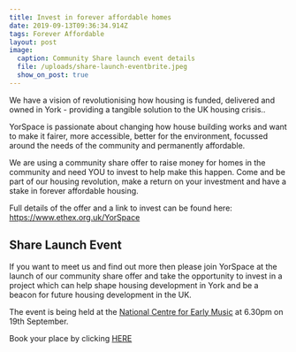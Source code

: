 ```yaml
---
title: Invest in forever affordable homes
date: 2019-09-13T09:36:34.914Z
tags: Forever Affordable
layout: post
image:
  caption: Community Share launch event details
  file: /uploads/share-launch-eventbrite.jpeg
  show_on_post: true
---
```

We have a vision of revolutionising how housing is funded, delivered and owned in York - providing a tangible solution to the UK housing crisis..

YorSpace is passionate about changing how house building works and want to make it fairer, more accessible, better for the environment, focussed around the needs of the community and permanently affordable. 

We are using a community share offer to raise money for homes in the community and need YOU to invest to help make this happen. Come and be part of our housing revolution, make a return on your investment and have a stake in forever affordable housing.

Full details of the offer and a link to invest can be found here: <https://www.ethex.org.uk/YorSpace>

## **Share Launch Event**

If you want to meet us and find out more then please join YorSpace at the launch of our community share offer and take the opportunity to invest in a project which can help shape housing development in York and be a beacon for future housing development in the UK. 

The event is being held at the [National Centre for Early Music](http://www.ncem.co.uk/) at 6.30pm on 19th September. 

Book your place by clicking [HERE](https://www.eventbrite.co.uk/e/yorspace-bringing-a-fairer-kind-of-housing-to-york-tickets-70791947621)
